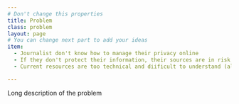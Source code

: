 ```yaml
---
# Don't change this properties
title: Problem
class: problem
layout: page
# You can change next part to add your ideas
item:
  - Journalist don't know how to manage their privacy online
  - If they don't protect their information, their sources are in risk
  - Current resources are too technical and diificult to understand (almost all in english)

---
```


Long description of the problem
